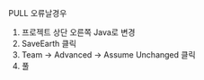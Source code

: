 PULL 오류날경우 
1. 프로젝트 상단 오른쪽 Java로 변경
2. SaveEarth 클릭
3. Team -> Advanced -> Assume Unchanged 클릭
4. 풀
